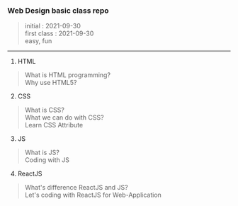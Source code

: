 ### Web Design basic class repo
> initial : 2021-09-30<br>
> first class : 2021-09-30<br>
> easy, fun

---

1. HTML
> What is HTML programming?<br>
> Why use HTML5?

2. CSS
> What is CSS?<br>
> What we can do with CSS?<br>
> Learn CSS Attribute

3. JS
> What is JS?<br>
> Coding with JS

4. ReactJS
> What's difference ReactJS and JS?<br>
> Let's coding with ReactJS for Web-Application
